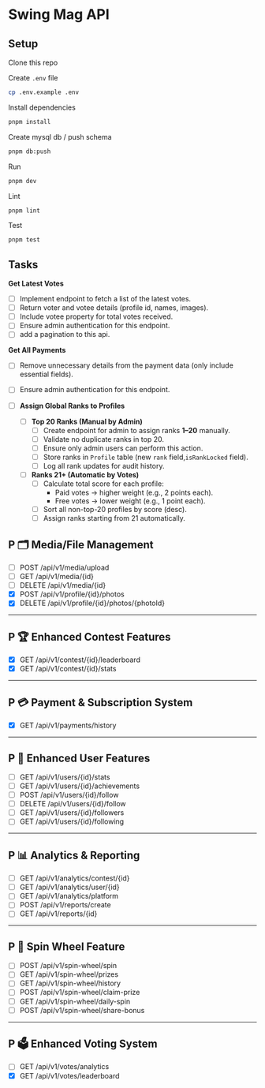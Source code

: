 # Swing Mag API

## Setup

Clone this repo

Create `.env` file

```sh
cp .env.example .env
```

Install dependencies

```sh
pnpm install
```

Create mysql db / push schema

```sh
pnpm db:push
```

Run

```sh
pnpm dev
```

Lint

```sh
pnpm lint
```

Test

```sh
pnpm test
```

## Tasks

**Get Latest Votes**

- [ ] Implement endpoint to fetch a list of the latest votes.
- [ ] Return voter and votee details (profile id, names, images).
- [ ] Include votee property for total votes received.
- [ ] Ensure admin authentication for this endpoint.
- [ ] add a pagination to this api.

**Get All Payments**

- [ ] Remove unnecessary details from the payment data (only include essential fields).
- [ ] Ensure admin authentication for this endpoint.

- [ ] **Assign Global Ranks to Profiles**
  - [ ] **Top 20 Ranks (Manual by Admin)**
    - [ ] Create endpoint for admin to assign ranks **1–20** manually.
    - [ ] Validate no duplicate ranks in top 20.
    - [ ] Ensure only admin users can perform this action.
    - [ ] Store ranks in `Profile` table (new `rank` field,`isRankLocked` field).
    - [ ] Log all rank updates for audit history.

  - [ ] **Ranks 21+ (Automatic by Votes)**
    - [ ] Calculate total score for each profile:
      - Paid votes → higher weight (e.g., 2 points each).
      - Free votes → lower weight (e.g., 1 point each).
    - [ ] Sort all non-top-20 profiles by score (desc).
    - [ ] Assign ranks starting from 21 automatically.

## P 🗂️ Media/File Management

- [ ] POST /api/v1/media/upload
- [ ] GET /api/v1/media/{id}
- [ ] DELETE /api/v1/media/{id}
- [x] POST /api/v1/profile/{id}/photos
- [x] DELETE /api/v1/profile/{id}/photos/{photoId}

---

## P 🏆 Enhanced Contest Features

- [x] GET /api/v1/contest/{id}/leaderboard
- [x] GET /api/v1/contest/{id}/stats

---

## P 💳 Payment & Subscription System

- [x] GET /api/v1/payments/history

---

## P 👥 Enhanced User Features

- [ ] GET /api/v1/users/{id}/stats
- [ ] GET /api/v1/users/{id}/achievements
- [ ] POST /api/v1/users/{id}/follow
- [ ] DELETE /api/v1/users/{id}/follow
- [ ] GET /api/v1/users/{id}/followers
- [ ] GET /api/v1/users/{id}/following

---

## P 📊 Analytics & Reporting

- [ ] GET /api/v1/analytics/contest/{id}
- [ ] GET /api/v1/analytics/user/{id}
- [ ] GET /api/v1/analytics/platform
- [ ] POST /api/v1/reports/create
- [ ] GET /api/v1/reports/{id}

---

## P 🎡 Spin Wheel Feature

- [ ] POST /api/v1/spin-wheel/spin
- [ ] GET /api/v1/spin-wheel/prizes
- [ ] GET /api/v1/spin-wheel/history
- [ ] POST /api/v1/spin-wheel/claim-prize
- [ ] GET /api/v1/spin-wheel/daily-spin
- [ ] POST /api/v1/spin-wheel/share-bonus

---

## P 🗳️ Enhanced Voting System

- [ ] GET /api/v1/votes/analytics
- [x] GET /api/v1/votes/leaderboard
